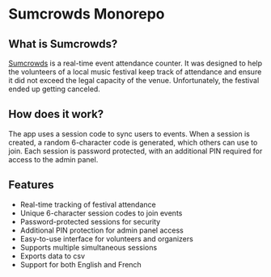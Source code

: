 # Sumcrowds Monorepo

## What is Sumcrowds?

[Sumcrowds](https://sumcrowds.com) is a real-time event attendance counter. It was designed to help the volunteers of a local music festival keep track of attendance and ensure it did not exceed the legal capacity of the venue. Unfortunately, the festival ended up getting canceled.

## How does it work?

The app uses a session code to sync users to events. When a session is created, a random 6-character code is generated, which others can use to join. Each session is password protected, with an additional PIN required for access to the admin panel.

## Features

- Real-time tracking of festival attendance  
- Unique 6-character session codes to join events  
- Password-protected sessions for security  
- Additional PIN protection for admin panel access  
- Easy-to-use interface for volunteers and organizers  
- Supports multiple simultaneous sessions
- Exports data to csv
- Support for both English and French
